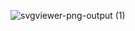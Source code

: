
![svgviewer-png-output (1)](https://github.com/user-attachments/assets/4051af1e-b089-4fda-8596-4a38a2b7c49c)
